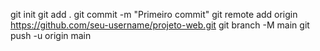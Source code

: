 git init
git add .
git commit -m "Primeiro commit"
git remote add origin https://github.com/seu-username/projeto-web.git
git branch -M main
git push -u origin main
